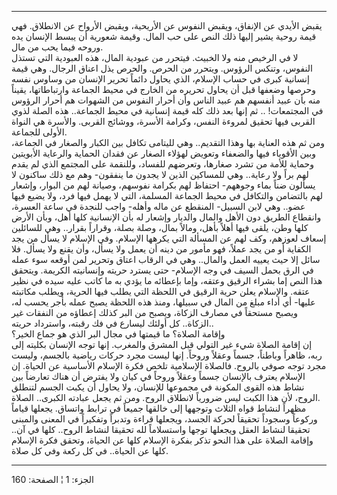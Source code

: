 ------------------------------------------------------------------------

يقبض الأيدي عن الإنفاق، ويقبض النفوس عن الأريحية، ويقبض الأرواح عن
الانطلاق. فهي قيمة روحية يشير إليها ذلك النص على حب المال. وقيمة شعورية
أن يبسط الإنسان يده وروحه فيما يحب من مال.  
لا في الرخيص منه ولا الخبيث. فيتحرر من عبودية المال، هذه العبودية التي
تستذل النفوس، وتنكس الرؤوس. ويتحرر من الحرص. والحرص يذل اعناق الرجال.
وهي قيمة إنسانية كبرى في حساب الإسلام، الذي يحاول دائماً تحرير الإنسان من
وساوس نفسه وحرصها وضعفها قبل أن يحاول تحريره من الخارج في محيط الجماعة
وارتباطاتها، يقيناً منه بأن عبيد أنفسهم هم عبيد الناس وأن أحرار النفوس من
الشهوات هم أحرار الرؤوس في المجتمعات! .. ثم إنها بعد ذلك كله قيمة
إنسانية في محيط الجماعة.. هذه الصلة لذوي القربى فيها تحقيق لمروءة النفس،
وكرامة الأسرة، ووشائج القربى. والأسرة هي النواة الأولى للجماعة.  
ومن ثم هذه العناية بها وهذا التقديم.. وهي لليتامى تكافل بين الكبار
والصغار في الجماعة، وبين الأقوياء فيها والضعفاء وتعويض لهؤلاء الصغار عن
فقدان الحماية والرعاية الأبويتين وحماية للأمة من تشرد صغارها، وتعرضهم
للفساد، وللنقمة على المجتمع الذي لم يقدم لهم براً ولا رعاية.. وهي
للمساكين الذين لا يجدون ما ينفقون- وهم مع ذلك ساكنون لا يسألون ضناً بماء
وجوههم- احتفاظ لهم بكرامة نفوسهم، وصيانة لهم من البوار، وإشعار لهم
بالتضامن والتكافل في محيط الجماعة المسلمة، التي لا يهمل فيها فرد، ولا
يضيع فيها عضو.. وهي لابن السبيل- المنقطع عن ماله وأهله- واجب للنجدة في
ساعة العسرة، وانقطاع الطريق دون الأهل والمال والديار وإشعار له بأن
الإنسانية كلها أهل، وبأن الأرض كلها وطن، يلقى فيها أهلاً بأهل، ومالاً
بمال، وصلة بصلة، وقراراً بقرار.. وهي للسائلين إسعاف لعوزهم، وكف لهم عن
المسألة التي يكرهها الإسلام. وفي الإسلام لا يسأل من يجد الكفاية أو من
يجد عملاً، فهو مأمور من دينه أن يعمل ولا يسأل، وأن يقنع ولا يسأل. فلا
سائل إلا حيث يعييه العمل والمال.. وهي في الرقاب اعتاق وتحرير لمن أوقعه
سوء عمله في الرق بحمل السيف في وجه الإسلام- حتى يسترد حريته وإنسانيته
الكريمة. ويتحقق هذا النص إما بشراء الرقيق وعتقه، وإما بإعطائه ما يؤدي به
ما كاتب عليه سيده في نظير عتقه. والإسلام يعلن حرية الرقيق في اللحظة التي
يطلب فيها الحرية، ويطلب مكاتبته عليها- أي أداء مبلغ من المال في سبيلها،
ومنذ هذه اللحظة يصبح عمله بأجر يحسب له، ويصبح مستحقاً في مصارف الزكاة،
ويصبح من البر كذلك إعطاؤه من النفقات غير الزكاة.. كل أولئك ليسارع في فك
رقبته، واسترداد حريته..  
وإقامة الصلاة؟ ما قيمتها في مجال البر الذي هو جماع الخير؟  
إن إقامة الصلاة شيء غير التولي قبل المشرق والمغرب. إنها توجه الإنسان
بكليته إلى ربه، ظاهراً وباطناً، جسماً وعقلاً وروحاً. إنها ليست مجرد حركات
رياضية بالجسم، وليست مجرد توجه صوفي بالروح. فالصلاة الإسلامية تلخص فكرة
الإسلام الأساسية عن الحياة. إن الإسلام يعترف بالإنسان جسماً وعقلاً وروحاً
في كيان ولا يفترض أن هناك تعارضاً بين نشاط هذه القوى المكونة في مجموعها
للإنسان، ولا يحاول أن يكبت الجسم لتنطلق الروح، لأن هذا الكبت ليس ضرورياً
لانطلاق الروح. ومن ثم يجعل عبادته الكبرى.. الصلاة.  
مظهراً لنشاط قواه الثلاث وتوجهها إلى خالقها جميعاً في ترابط واتساق. يجعلها
قياماً وركوعاً وسجوداً تحقيقاً لحركة الجسد، ويجعلها قراءة وتدبراً وتفكيراً في
المعنى والمبنى تحقيقا لنشاط العقل ويجعلها توجها واستسلاماً لله تحقيقا
لنشاط الروح.. كلها في آن.. وإقامة الصلاة على هذا النحو تذكر بفكرة
الإسلام كلها عن الحياة، وتحقق فكرة الإسلام كلها عن الحياة.. في كل ركعة
وفي كل صلاة.

------------------------------------------------------------------------

الجزء: 1 ¦ الصفحة: 160
